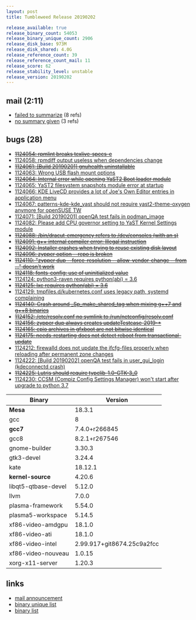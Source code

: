 ```yaml
---
layout: post
title: Tumbleweed Release 20190202

release_available: true
release_binary_count: 54053
release_binary_unique_count: 2906
release_disk_base: 973M
release_disk_shared: 4.0G
release_reference_count: 39
release_reference_count_mail: 11
release_score: 62
release_stability_level: unstable
release_version: 20190202
---
```


## mail (2:11)

- [failed to summarize](https://lists.opensuse.org/opensuse-factory/2019-02/msg00138.html) (8 refs)
- [no summary given](https://lists.opensuse.org/opensuse-factory/2019-02/msg00126.html) (3 refs)

## bugs (28)

<!--more-->

- ~~[1124054: rpmlint breaks texlive-specs-e](https://bugzilla.opensuse.org/show_bug.cgi?id=1124054)~~
- [1124058: rpmdiff output useless when dependencies change](https://bugzilla.opensuse.org/show_bug.cgi?id=1124058)
- ~~[1124061: \[Build 20190201\]  gnuhealth uninstallable](https://bugzilla.opensuse.org/show_bug.cgi?id=1124061)~~
- [1124063: Wrong USB flash mount options](https://bugzilla.opensuse.org/show_bug.cgi?id=1124063)
- ~~[1124064: Internal error while opening YaST2 Boot loader module](https://bugzilla.opensuse.org/show_bug.cgi?id=1124064)~~
- [1124065: YaST2 filesystem snapshots module error at startup](https://bugzilla.opensuse.org/show_bug.cgi?id=1124065)
- [1124066: KDE LiveCD provides a lot of Joe's Own Editor entries in application menu](https://bugzilla.opensuse.org/show_bug.cgi?id=1124066)
- [1124067: patterns-kde-kde_yast should not require yast2-theme-oxygen anymore for openSUSE TW](https://bugzilla.opensuse.org/show_bug.cgi?id=1124067)
- [1124071: \[Build 20190201\] openQA test fails in podman_image](https://bugzilla.opensuse.org/show_bug.cgi?id=1124071)
- [1124082: Please add CPU governor setting to YaST Kernel Settings module](https://bugzilla.opensuse.org/show_bug.cgi?id=1124082)
- ~~[1124088: /bin/dracut-emergency refers to /dev/consoles (with an s)](https://bugzilla.opensuse.org/show_bug.cgi?id=1124088)~~
- ~~[1124091: g++ internal compiler error: Illegal instruction](https://bugzilla.opensuse.org/show_bug.cgi?id=1124091)~~
- ~~[1124092: Installer crashes when trying to reuse existing disk layout](https://bugzilla.opensuse.org/show_bug.cgi?id=1124092)~~
- ~~[1124096: zypper option --repo is broken](https://bugzilla.opensuse.org/show_bug.cgi?id=1124096)~~
- ~~[1124110: "zypper dup --force-resolution --allow-vendor-change --from ..." doesn't work](https://bugzilla.opensuse.org/show_bug.cgi?id=1124110)~~
- ~~[1124118: fonts-config: use of uninitialized value](https://bugzilla.opensuse.org/show_bug.cgi?id=1124118)~~
- [1124124: python3-raven requires python(abi) = 3.6](https://bugzilla.opensuse.org/show_bug.cgi?id=1124124)
- ~~[1124125: lxc requires python(abi) = 3.6](https://bugzilla.opensuse.org/show_bug.cgi?id=1124125)~~
- [1124129: tmpfiles.d/kubernetes.conf uses legacy path, systemd complaining](https://bugzilla.opensuse.org/show_bug.cgi?id=1124129)
- ~~[1124140: Crash around _Sp_make_shared_tag when mixing g++7 and g++8 binaries](https://bugzilla.opensuse.org/show_bug.cgi?id=1124140)~~
- ~~[1124152: /etc/resolv.conf no symlink to /run/netconfig/resolv.conf](https://bugzilla.opensuse.org/show_bug.cgi?id=1124152)~~
- ~~[1124156: zypper dup always creates updateTestcase-2019-*](https://bugzilla.opensuse.org/show_bug.cgi?id=1124156)~~
- ~~[1124165: cpio archives in gfxboot are not bitwise identical](https://bugzilla.opensuse.org/show_bug.cgi?id=1124165)~~
- ~~[1124175: needs-restarting does not detect reboot from transactional-update](https://bugzilla.opensuse.org/show_bug.cgi?id=1124175)~~
- [1124212: firewalld does not update the ifcfg-files properly when reloading after permanent zone changes](https://bugzilla.opensuse.org/show_bug.cgi?id=1124212)
- [1124222: \[Build 20190202\] openQA test fails in user_gui_login (kdeconnectd crash)](https://bugzilla.opensuse.org/show_bug.cgi?id=1124222)
- ~~[1124225: Lutris should require typelib-1.0-GTK-3_0](https://bugzilla.opensuse.org/show_bug.cgi?id=1124225)~~
- [1124230: CCSM (Compiz Config Settings Manager) won't start after upgrade to python 3.7](https://bugzilla.opensuse.org/show_bug.cgi?id=1124230)

Binary | Version
--- | ---
**Mesa** | 18.3.1
gcc | 8
**gcc7** | 7.4.0+r266845
gcc8 | 8.2.1+r267546
gnome-builder | 3.30.3
gtk3-devel | 3.24.4
kate | 18.12.1
**kernel-source** | 4.20.6
libqt5-qtbase-devel | 5.12.0
llvm | 7.0.0
plasma-framework | 5.54.0
plasma5-workspace | 5.14.5
xf86-video-amdgpu | 18.1.0
xf86-video-ati | 18.1.0
xf86-video-intel | 2.99.917+git8674.25c9a2fcc
xf86-video-nouveau | 1.0.15
xorg-x11-server | 1.20.3

## links

- [mail announcement](https://lists.opensuse.org/opensuse-factory/2019-02/msg00120.html)
- [binary unique list](http://download.tumbleweed.boombatower.com/20190202/rpm.unique.list)
- [binary list](http://download.tumbleweed.boombatower.com/20190202/rpm.list)
